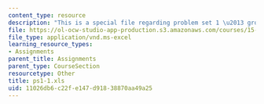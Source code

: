 ```yaml
---
content_type: resource
description: "This is a special file regarding problem set 1 \u2013 group 1 spreadsheet."
file: https://ol-ocw-studio-app-production.s3.amazonaws.com/courses/15-053-optimization-methods-in-management-science-spring-2013/11026db6c22fe147d91838870aa49a25_ps1-1.xls
file_type: application/vnd.ms-excel
learning_resource_types:
- Assignments
parent_title: Assignments
parent_type: CourseSection
resourcetype: Other
title: ps1-1.xls
uid: 11026db6-c22f-e147-d918-38870aa49a25
---
```

